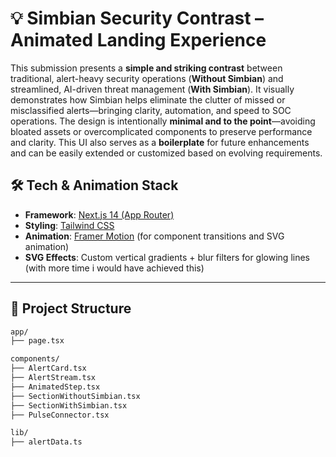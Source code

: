 # 💡 Simbian Security Contrast – Animated Landing Experience

This submission presents a **simple and striking contrast** between traditional, alert-heavy security operations (**Without Simbian**) and streamlined, AI-driven threat management (**With Simbian**). It visually demonstrates how Simbian helps eliminate the clutter of missed or misclassified alerts—bringing clarity, automation, and speed to SOC operations.
The design is intentionally **minimal and to the point**—avoiding bloated assets or overcomplicated components to preserve performance and clarity. This UI also serves as a **boilerplate** for future enhancements and can be easily extended or customized based on evolving requirements.

## 🛠️ Tech & Animation Stack

- **Framework**: [Next.js 14 (App Router)](https://nextjs.org/docs/app)
- **Styling**: [Tailwind CSS](https://tailwindcss.com/)
- **Animation**: [Framer Motion](https://www.framer.com/motion/) (for component transitions and SVG animation)
- **SVG Effects**: Custom vertical gradients + blur filters for glowing lines (with more time i would have achieved this)


---

## 📁 Project Structure

```bash
app/
├── page.tsx                 

components/
├── AlertCard.tsx          
├── AlertStream.tsx         
├── AnimatedStep.tsx       
├── SectionWithoutSimbian.tsx 
├── SectionWithSimbian.tsx  
├── PulseConnector.tsx      

lib/
├── alertData.ts      

